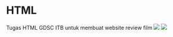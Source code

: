 # HTML
Tugas HTML GDSC ITB untuk membuat website review film
<img src=https://user-images.githubusercontent.com/89295282/139521908-dab7565f-3856-4f8f-9ff6-1a0743810ebd.png>
<img src=https://user-images.githubusercontent.com/89295282/139521935-c4041ef9-e469-489c-907b-57733f0c4196.png>
